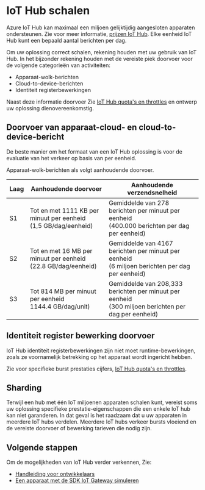 <properties
 pageTitle="Azure IoT Hub schalen | Microsoft Azure"
 description="Beschrijving van het schalen van Azure IoT Hub."
 services="iot-hub"
 documentationCenter=""
 authors="fsautomata"
 manager="timlt"
 editor=""/>

<tags
 ms.service="iot-hub"
 ms.devlang="na"
 ms.topic="article"
 ms.tgt_pltfrm="na"
 ms.workload="na"
 ms.date="09/19/2016"
 ms.author="elioda"/>

# <a name="scaling-iot-hub"></a>IoT Hub schalen

Azure IoT Hub kan maximaal een miljoen gelijktijdig aangesloten apparaten ondersteunen. Zie voor meer informatie, [prijzen IoT Hub][lnk-pricing]. Elke eenheid IoT Hub kunt een bepaald aantal berichten per dag.

Om uw oplossing correct schalen, rekening houden met uw gebruik van IoT Hub. In het bijzonder rekening houden met de vereiste piek doorvoer voor de volgende categorieën van activiteiten:

* Apparaat-wolk-berichten
* Cloud-to-device-berichten
* Identiteit registerbewerkingen

Naast deze informatie doorvoer Zie [IoT Hub quota's en throttles][] en ontwerp uw oplossing dienovereenkomstig.

## <a name="device-to-cloud-and-cloud-to-device-message-throughput"></a>Doorvoer van apparaat-cloud- en cloud-to-device-bericht

De beste manier om het formaat van een IoT Hub oplossing is voor de evaluatie van het verkeer op basis van per eenheid.

Apparaat-wolk-berichten als volgt aanhoudende doorvoer.

| Laag | Aanhoudende doorvoer | Aanhoudende verzendsnelheid |
| ---- | -------------------- | ------------------- |
| S1 | Tot en met 1111 KB per minuut per eenheid<br/>(1,5 GB/dag/eenheid) | Gemiddelde van 278 berichten per minuut per eenheid<br/>(400.000 berichten per dag per eenheid) |
| S2 | Tot en met 16 MB per minuut per eenheid<br/>(22.8 GB/dag/eenheid) | Gemiddelde van 4167 berichten per minuut per eenheid<br/>(6 miljoen berichten per dag per eenheid) |
| S3 | Tot 814 MB per minuut per eenheid<br/>1144.4 GB/dag/unit) | Gemiddelde van 208,333 berichten per minuut per eenheid<br/>(300 miljoen berichten per dag per eenheid) |

## <a name="identity-registry-operation-throughput"></a>Identiteit register bewerking doorvoer

IoT Hub identiteit registerbewerkingen zijn niet moet runtime-bewerkingen, zoals ze voornamelijk betrekking op het apparaat wordt ingericht hebben.

Zie voor specifieke burst prestaties cijfers, [IoT Hub quota's en throttles][].

## <a name="sharding"></a>Sharding

Terwijl een hub met één IoT miljoenen apparaten schalen kunt, vereist soms uw oplossing specifieke prestatie-eigenschappen die een enkele IoT hub kan niet garanderen. In dat geval is het raadzaam dat u uw apparaten in meerdere IoT hubs verdelen. Meerdere IoT hubs verkeer bursts vloeiend en de vereiste doorvoer of bewerking tarieven die nodig zijn.

## <a name="next-steps"></a>Volgende stappen

Om de mogelijkheden van IoT Hub verder verkennen, Zie:

- [Handleiding voor ontwikkelaars][lnk-devguide]
- [Een apparaat met de SDK IoT Gateway simuleren][lnk-gateway]

[lnk-pricing]: https://azure.microsoft.com/pricing/details/iot-hub
[IoT Hub quota's en throttles]: iot-hub-devguide-quotas-throttling.md

[lnk-devguide]: iot-hub-devguide.md
[lnk-gateway]: iot-hub-linux-gateway-sdk-simulated-device.md

